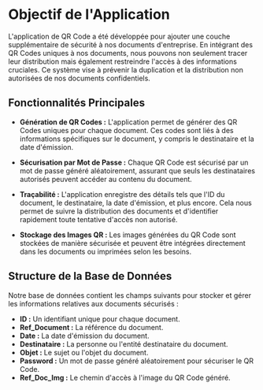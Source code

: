 # Objectif de l'Application

L'application de QR Code a été développée pour ajouter une couche supplémentaire de sécurité à nos documents d'entreprise. En intégrant des QR Codes uniques à nos documents, nous pouvons non seulement tracer leur distribution mais également restreindre l'accès à des informations cruciales. Ce système vise à prévenir la duplication et la distribution non autorisées de nos documents confidentiels.

## Fonctionnalités Principales

- **Génération de QR Codes :** L'application permet de générer des QR Codes uniques pour chaque document. Ces codes sont liés à des informations spécifiques sur le document, y compris le destinataire et la date d'émission.

- **Sécurisation par Mot de Passe :** Chaque QR Code est sécurisé par un mot de passe généré aléatoirement, assurant que seuls les destinataires autorisés peuvent accéder au contenu du document.

- **Traçabilité :** L'application enregistre des détails tels que l'ID du document, le destinataire, la date d'émission, et plus encore. Cela nous permet de suivre la distribution des documents et d'identifier rapidement toute tentative d'accès non autorisé.

- **Stockage des Images QR :** Les images générées du QR Code sont stockées de manière sécurisée et peuvent être intégrées directement dans les documents ou imprimées selon les besoins.

## Structure de la Base de Données

Notre base de données contient les champs suivants pour stocker et gérer les informations relatives aux documents sécurisés :

- **ID :** Un identifiant unique pour chaque document.
- **Ref_Document :** La référence du document.
- **Date :** La date d'émission du document.
- **Destinataire :** La personne ou l'entité destinataire du document.
- **Objet :** Le sujet ou l'objet du document.
- **Password :** Un mot de passe généré aléatoirement pour sécuriser le QR Code.
- **Ref_Doc_Img :** Le chemin d'accès à l'image du QR Code généré.
